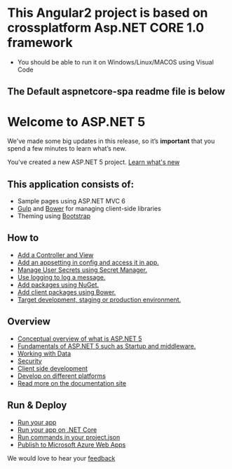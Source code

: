 # This Angular2 project is based on crossplatform Asp.NET CORE 1.0 framework

*  You should be able to run it on Windows/Linux/MACOS using Visual Code

## The Default aspnetcore-spa readme file is below 
# Welcome to ASP.NET 5

We've made some big updates in this release, so it’s **important** that you spend a few minutes to learn what’s new.

You've created a new ASP.NET 5 project. [Learn what's new](http://go.microsoft.com/fwlink/?LinkId=518016)

## This application consists of:

*   Sample pages using ASP.NET MVC 6
*   [Gulp](http://go.microsoft.com/fwlink/?LinkId=518007) and [Bower](http://go.microsoft.com/fwlink/?LinkId=518004) for managing client-side libraries
*   Theming using [Bootstrap](http://go.microsoft.com/fwlink/?LinkID=398939)

## How to

*   [Add a Controller and View](http://go.microsoft.com/fwlink/?LinkID=398600)
*   [Add an appsetting in config and access it in app.](http://go.microsoft.com/fwlink/?LinkID=699562)
*   [Manage User Secrets using Secret Manager.](http://go.microsoft.com/fwlink/?LinkId=699315)
*   [Use logging to log a message.](http://go.microsoft.com/fwlink/?LinkId=699316)
*   [Add packages using NuGet.](http://go.microsoft.com/fwlink/?LinkId=699317)
*   [Add client packages using Bower.](http://go.microsoft.com/fwlink/?LinkId=699318)
*   [Target development, staging or production environment.](http://go.microsoft.com/fwlink/?LinkId=699319)

## Overview

*   [Conceptual overview of what is ASP.NET 5](http://go.microsoft.com/fwlink/?LinkId=518008)
*   [Fundamentals of ASP.NET 5 such as Startup and middleware.](http://go.microsoft.com/fwlink/?LinkId=699320)
*   [Working with Data](http://go.microsoft.com/fwlink/?LinkId=398602)
*   [Security](http://go.microsoft.com/fwlink/?LinkId=398603)
*   [Client side development](http://go.microsoft.com/fwlink/?LinkID=699321)
*   [Develop on different platforms](http://go.microsoft.com/fwlink/?LinkID=699322)
*   [Read more on the documentation site](http://go.microsoft.com/fwlink/?LinkID=699323)

## Run & Deploy

*   [Run your app](http://go.microsoft.com/fwlink/?LinkID=517851)
*   [Run your app on .NET Core](http://go.microsoft.com/fwlink/?LinkID=517852)
*   [Run commands in your project.json](http://go.microsoft.com/fwlink/?LinkID=517853)
*   [Publish to Microsoft Azure Web Apps](http://go.microsoft.com/fwlink/?LinkID=398609)

We would love to hear your [feedback](http://go.microsoft.com/fwlink/?LinkId=518015)
